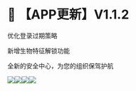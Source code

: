 # 🔄 【APP更新】V1.1.2

&#x20;   优化登录过期策略

&#x20;   新增生物特征解锁功能

&#x20;   全新的安全中心，为您的组织保驾护航



![](file:///C:/Users/Jagger/AppData/Local/Temp/ksohtml12848/wps3.png)![](file:///C:/Users/Jagger/AppData/Local/Temp/ksohtml12848/wps4.png)![](file:///C:/Users/Jagger/AppData/Local/Temp/ksohtml12848/wps5.png)![](file:///C:/Users/Jagger/AppData/Local/Temp/ksohtml12848/wps6.png)&#x20;
